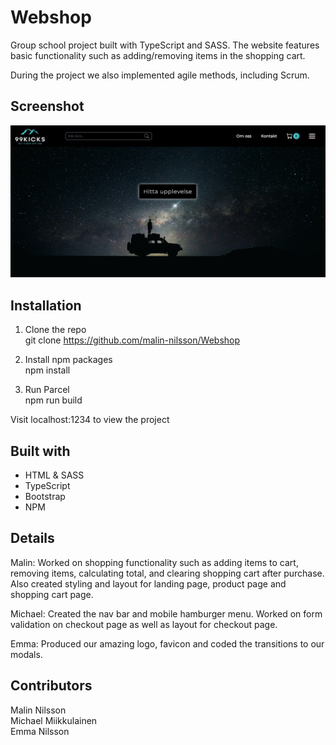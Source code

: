 # Webshop
Group school project built with TypeScript and SASS. The website features basic functionality such as adding/removing items in the shopping cart.

During the project we also implemented agile methods, including Scrum.

## Screenshot

![](src/assets/screenshot.jpg)


## Installation
1. Clone the repo\
git clone https://github.com/malin-nilsson/Webshop

2. Install npm packages\
npm install

3. Run Parcel\
npm run build

Visit localhost:1234 to view the project

## Built with
- HTML & SASS
- TypeScript
- Bootstrap
- NPM

## Details
Malin: Worked on shopping functionality such as adding items to cart, removing items, calculating total, and clearing shopping cart after purchase. Also created styling and layout for landing page, product page and shopping cart page. </br>

Michael: Created the nav bar and mobile hamburger menu. Worked on form validation on checkout page as well as layout for checkout page. </br>

Emma: Produced our amazing logo, favicon and coded the transitions to our modals.

## Contributors
Malin Nilsson </br>
Michael Miikkulainen </br>
Emma Nilsson
